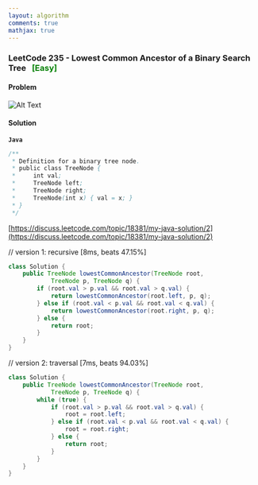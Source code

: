 ```yaml
---
layout: algorithm
comments: true
mathjax: true
---
```


### LeetCode 235 - Lowest Common Ancestor of a Binary Search Tree &nbsp; <span style="color:green;">[Easy]</span>

#### Problem

![Alt Text]({{site.baseurl}}/algorithms/leetcode/images/leetcode235.png)


#### Solution

**`Java`**
```java
/**
 * Definition for a binary tree node.
 * public class TreeNode {
 *     int val;
 *     TreeNode left;
 *     TreeNode right;
 *     TreeNode(int x) { val = x; }
 * }
 */
```
[https://discuss.leetcode.com/topic/18381/my-java-solution/2](https://discuss.leetcode.com/topic/18381/my-java-solution/2)

// version 1: recursive [8ms, beats 47.15%]
```java
class Solution {
    public TreeNode lowestCommonAncestor(TreeNode root,
            TreeNode p, TreeNode q) {
        if (root.val > p.val && root.val > q.val) {
            return lowestCommonAncestor(root.left, p, q);
        } else if (root.val < p.val && root.val < q.val) {
            return lowestCommonAncestor(root.right, p, q);
        } else {
            return root;
        }
    }
}
```
// version 2: traversal [7ms, beats 94.03%]
```java
class Solution {
    public TreeNode lowestCommonAncestor(TreeNode root,
            TreeNode p, TreeNode q) {
        while (true) {
            if (root.val > p.val && root.val > q.val) {
                root = root.left;
            } else if (root.val < p.val && root.val < q.val) {
                root = root.right;
            } else {
                return root;
            }
        }
    }
}
```


<br><br>
